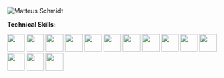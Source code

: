 ![Matteus Schmidt](https://github.com/MatteusSchmidt/MatteusSchmidt/assets/132111359/cbaedb98-295c-4ad3-954e-5bea36877b66)






**Technical Skills:**

<img src="https://github.com/MatteusSchmidt/MatteusSchmidt/assets/132111359/1eb2f71e-3019-4258-95ce-03e6d4ea6572" height=40>
<img src="https://github.com/MatteusSchmidt/MatteusSchmidt/assets/132111359/9c4e0117-5b63-437a-90d7-8ec2e26ad6d8" height=40>
<img src="https://github.com/MatteusSchmidt/MatteusSchmidt/assets/132111359/2ee08c23-c5c3-4747-80c6-8736fa43efef" height=40>
<img src="https://github.com/MatteusSchmidt/MatteusSchmidt/assets/132111359/bd49ca9f-9641-4e6f-8ccb-64059baf2e0f" height=40>
<img src="https://github.com/MatteusSchmidt/MatteusSchmidt/assets/132111359/6a4287f9-d33d-493d-8c77-3d1dbc493106" height=40>
<img src="https://github.com/MatteusSchmidt/MatteusSchmidt/assets/132111359/e76496fc-1cbf-4713-b1c5-a822b6b457f0" height=40>
<img src="https://github.com/MatteusSchmidt/MatteusSchmidt/assets/132111359/f5a9303b-a652-4b99-9c37-f25b267ccfee" height=40>
<img src="https://github.com/MatteusSchmidt/MatteusSchmidt/assets/132111359/a622e280-7c50-42ba-929f-a00e94301b0d" height=40>
<img src="https://github.com/MatteusSchmidt/MatteusSchmidt/assets/132111359/8db206e8-7101-47fa-88d5-72c1af44bd00" height=40>
<img src="https://github.com/MatteusSchmidt/MatteusSchmidt/assets/132111359/36c23b26-7ae9-44d3-ada0-522dd7c46097" height=40>
<img src="https://github.com/MatteusSchmidt/MatteusSchmidt/assets/132111359/247f1916-594b-4ab3-9e9a-9baf3190f3cc" height=40>
<img src="https://github.com/MatteusSchmidt/MatteusSchmidt/assets/132111359/a71dcb10-fbc5-466c-a094-d5d4eade4227" height=40>
<img src="https://github.com/MatteusSchmidt/MatteusSchmidt/assets/132111359/f16418d4-a76c-455c-b672-039a294a5e22" height=40>
<img src="https://github.com/MatteusSchmidt/MatteusSchmidt/assets/132111359/ee44396a-4ff1-4ed8-93dc-9b72431827e1" height=40>














<!--
**MatteusSchmidt/MatteusSchmidt** is a ✨ _special_ ✨ repository because its `README.md` (this file) appears on your GitHub profile.

Here are some ideas to get you started:

- 🔭 I’m currently working on ...
- 🌱 I’m currently learning ...
- 👯 I’m looking to collaborate on ...
- 🤔 I’m looking for help with ...
- 💬 Ask me about ...
- 📫 How to reach me: ...
- 😄 Pronouns: ...
- ⚡ Fun fact: ...
-->

